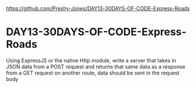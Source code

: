 https://github.com/Preshy-Jones/DAY13-30DAYS-OF-CODE-Express-Roads

# DAY13-30DAYS-OF-CODE-Express-Roads
Using ExpressJS or the native Http module, write a server that takes in JSON data from a POST request and returns that same data as a response from a GET request on another route, data should be sent in the request body
